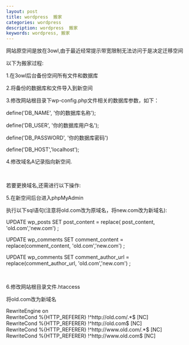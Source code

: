 ```yaml
---
layout: post
title: wordpress  搬家
categories: wordpress
description: wordpress  搬家
keywords: wordpress, 搬家
---
```


 网站原空间是放在3owl,由于最近经常提示带宽限制无法访问于是决定迁移空间
<p>以下为搬家过程:</P>
<p>1.在3owl后台备份空间所有文件和数据库</P>
<p>2.将备份的数据库和文件导入到新空间</P>
<p>3.修改网站根目录下wp-config.php文件相关的数据库参数，如下：</P>
<p>define('DB_NAME', '你的数据库名称');</P>
<p>define('DB_USER', '你的数据库用户名');</P>
<p>define('DB_PASSWORD', '你的数据库密码')</P>
<p>define('DB_HOST','localhost');</P>
<p>4.修改域名A记录指向新空间.</P>
<p>&nbsp;</P>
<p>若要更换域名,还需进行以下操作:</P>
<p>5.在新空间后台进入phpMyAdmin</P>
<p>执行以下sql语句(注意将old.com改为原域名，将new.com改为新域名):</P>
<p>UPDATE wp_posts SET post_content = replace( post_content,
'old.com','new.com') ;</P>
<p>UPDATE wp_comments SET comment_content =
replace(comment_content,&nbsp;'old.com','new.com') ;</P>
<p>UPDATE wp_comments SET comment_author_url =
replace(comment_author_url,&nbsp;'old.com','new.com') ;</P>
<p>&nbsp;</P>
<p>6.修改网站根目录文件.htaccess</P>
<p>将old.com改为新域名</P>
<p>RewriteEngine on<br />
RewriteCond %{HTTP_REFERER} !^http://old.com/.*$ [NC]<br />
RewriteCond %{HTTP_REFERER} !^http://old.com$ [NC]<br />
RewriteCond %{HTTP_REFERER} !^http://www.old.com/.*$ [NC]<br />
RewriteCond %{HTTP_REFERER} !^http://www.old.com$ [NC]</P>							
		</div></div></div>
    
